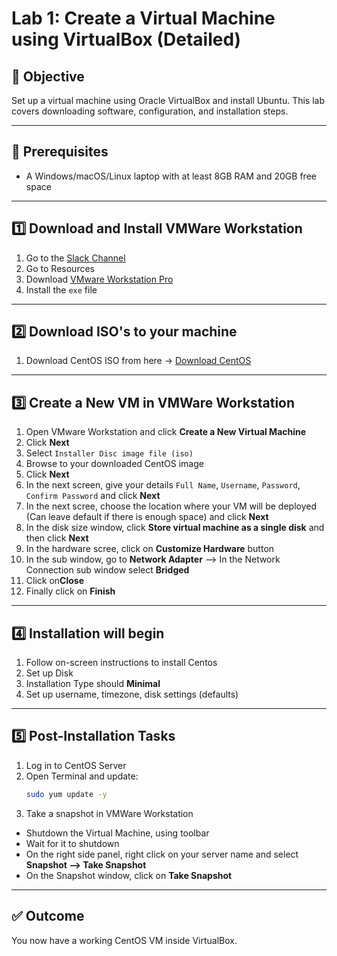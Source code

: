 
# Lab 1: Create a Virtual Machine using VirtualBox (Detailed)

## 🎯 Objective
Set up a virtual machine using Oracle VirtualBox and install Ubuntu. This lab covers downloading software, configuration, and installation steps.

---

## 🧰 Prerequisites
- A Windows/macOS/Linux laptop with at least 8GB RAM and 20GB free space

---

## 1️⃣ Download and Install VMWare Workstation

1. Go to the [Slack Channel](https://join.slack.com/t/iacsd-devopsworkshop/shared_invite/zt-35ykagbls-glqUZ7LtTdIvs8F9lveGjg)
2. Go to Resources
3. Download [VMware Workstation Pro](https://iacsd-devopsworkshop.slack.com/files/U08SEH6UMEX/F08T2HY0ZNV/vmware-workstation-full-17.6.3-24583834.exe)
4. Install the `exe` file

---

## 2️⃣ Download ISO's to your machine

1. Download CentOS ISO from here -> [Download CentOS](https://drive.google.com/file/d/1p4hVBFFjUI8KfuaxKa6rIhiw0Z4G3aD7/view?usp=sharing)

---

## 3️⃣ Create a New VM in VMWare Workstation

1. Open VMware Workstation and click **Create a New Virtual Machine**
2. Click **Next**
3. Select `Installer Disc image file (iso)`
4. Browse to your downloaded CentOS image
5. Click **Next**
6. In the next screen, give your details `Full Name`, `Username`, `Password`, `Confirm Password` and click **Next**
7. In the next scree, choose the location where your VM will be deployed (Can leave default if there is enough space) and click **Next**
8. In the disk size window, click **Store virtual machine as a single disk** and then click **Next**
9. In the hardware scree, click on **Customize Hardware** button
10. In the sub window, go to **Network Adapter** --> In the Network Connection sub window select **Bridged**
11. Click on**Close**
12. Finally click on **Finish**

---

## 4️⃣ Installation will begin

1. Follow on-screen instructions to install Centos
2. Set up Disk
3. Installation Type should **Minimal**
4. Set up username, timezone, disk settings (defaults)

---

## 5️⃣ Post-Installation Tasks

1. Log in to CentOS Server
2. Open Terminal and update:
   ```bash
   sudo yum update -y
   ```
3. Take a snapshot in VMWare Workstation
  - Shutdown the Virtual Machine, using toolbar
  - Wait for it to shutdown
  - On the right side panel, right click on your server name and select **Snapshot --> Take Snapshot**
  - On the Snapshot window, click on **Take Snapshot**

---

## ✅ Outcome
You now have a working CentOS VM inside VirtualBox.
